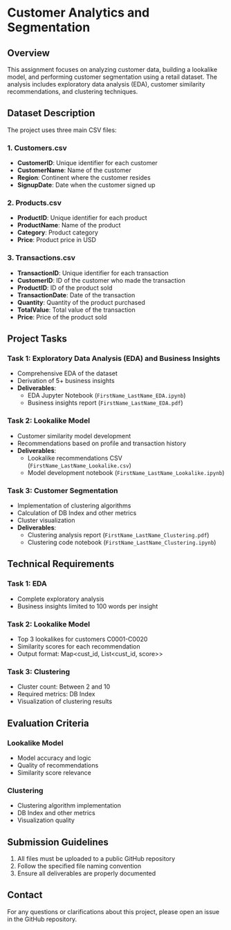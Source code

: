 # Customer Analytics and Segmentation 

## Overview
This assignment focuses on analyzing customer data, building a lookalike model, and performing customer segmentation using a retail dataset. The analysis includes exploratory data analysis (EDA), customer similarity recommendations, and clustering techniques.

## Dataset Description

The project uses three main CSV files:

### 1. Customers.csv
- **CustomerID**: Unique identifier for each customer
- **CustomerName**: Name of the customer
- **Region**: Continent where the customer resides
- **SignupDate**: Date when the customer signed up

### 2. Products.csv
- **ProductID**: Unique identifier for each product
- **ProductName**: Name of the product
- **Category**: Product category
- **Price**: Product price in USD

### 3. Transactions.csv
- **TransactionID**: Unique identifier for each transaction
- **CustomerID**: ID of the customer who made the transaction
- **ProductID**: ID of the product sold
- **TransactionDate**: Date of the transaction
- **Quantity**: Quantity of the product purchased
- **TotalValue**: Total value of the transaction
- **Price**: Price of the product sold

## Project Tasks

### Task 1: Exploratory Data Analysis (EDA) and Business Insights
- Comprehensive EDA of the dataset
- Derivation of 5+ business insights
- **Deliverables**:
  - EDA Jupyter Notebook (`FirstName_LastName_EDA.ipynb`)
  - Business insights report (`FirstName_LastName_EDA.pdf`)

### Task 2: Lookalike Model
- Customer similarity model development
- Recommendations based on profile and transaction history
- **Deliverables**:
  - Lookalike recommendations CSV (`FirstName_LastName_Lookalike.csv`)
  - Model development notebook (`FirstName_LastName_Lookalike.ipynb`)

### Task 3: Customer Segmentation
- Implementation of clustering algorithms
- Calculation of DB Index and other metrics
- Cluster visualization
- **Deliverables**:
  - Clustering analysis report (`FirstName_LastName_Clustering.pdf`)
  - Clustering code notebook (`FirstName_LastName_Clustering.ipynb`)

## Technical Requirements

### Task 1: EDA
- Complete exploratory analysis
- Business insights limited to 100 words per insight

### Task 2: Lookalike Model
- Top 3 lookalikes for customers C0001-C0020
- Similarity scores for each recommendation
- Output format: Map<cust_id, List<cust_id, score>>

### Task 3: Clustering
- Cluster count: Between 2 and 10
- Required metrics: DB Index
- Visualization of clustering results

## Evaluation Criteria

### Lookalike Model
- Model accuracy and logic
- Quality of recommendations
- Similarity score relevance

### Clustering
- Clustering algorithm implementation
- DB Index and other metrics
- Visualization quality

## Submission Guidelines
1. All files must be uploaded to a public GitHub repository
2. Follow the specified file naming convention
3. Ensure all deliverables are properly documented

## Contact
For any questions or clarifications about this project, please open an issue in the GitHub repository.
